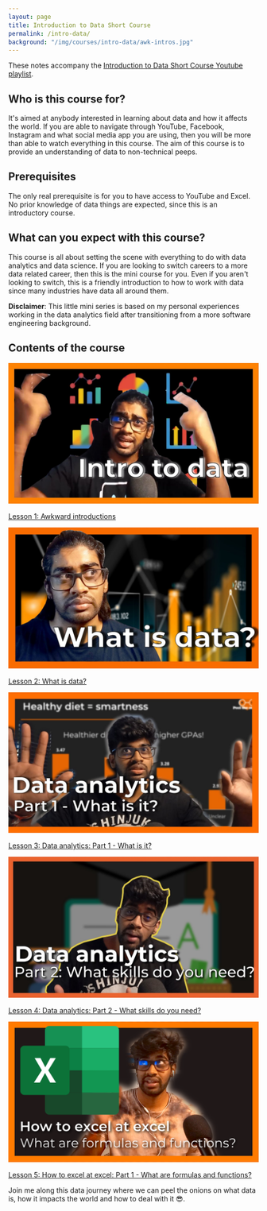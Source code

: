 ```yaml
---
layout: page
title: Introduction to Data Short Course
permalink: /intro-data/
background: "/img/courses/intro-data/awk-intros.jpg"
---
```


These notes accompany the [Introduction to Data Short Course Youtube playlist](https://youtube.com/playlist?list=PLWwDogT4QAwUlUi2tTh8ac8qEcf1L1vMj).

## Who is this course for?

It's aimed at anybody interested in learning about data and how it affects the world. If you are able to navigate through YouTube, Facebook, Instagram and what social media app you are using, then you will be more than able to watch everything in this course. The aim of this course is to provide an understanding of data to non-technical peeps.

## Prerequisites

The only real prerequisite is for you to have access to YouTube and Excel. No prior knowledge of data things are expected, since this is an introductory course.

## What can you expect with this course?

This course is all about setting the scene with everything to do with data analytics and data science. If you are looking to switch careers to a more data related career, then this is the mini course for you. Even if you aren't looking to switch, this is a friendly introduction to how to work with data since many industries have data all around them.

**Disclaimer**: This little mini series is based on my personal experiences working in the data analytics field after transitioning from a more software engineering background.

## Contents of the course

<div class="container">
    <div class="card">
        <div class="row">
            <div class="col-md-4">
                <a href="/courses/intro-data/awkward-introductions/">
                    <img class="img-fluid" src="/img/courses/intro-data/awk-intros.jpg" alt="">
                </a>
            </div>
            <div class="col-md-8">
                <p class="">
                    <a href="/courses/intro-data/awkward-introductions/">
                        Lesson  1: Awkward introductions
                    </a>
                </p>
            </div>
        </div>
    </div>
    <div class="card">
        <div class="row">
            <div class="col-md-4">
                <a href="/courses/intro-data/what-is-data/">
                    <img class="img-fluid" src="/img/courses/intro-data/what-is-data.jpg" alt="">
                </a>
            </div>
            <div class="col-md-8">
                <p class="">
                    <a href="/courses/intro-data/what-is-data/">
                        Lesson 2: What is data?
                    </a>
                </p>
            </div>
        </div>
    </div>
    <div class="card">
        <div class="row">
            <div class="col-md-4">
                <a href="/courses/intro-data/data-analytics-part-1/">
                    <img class="img-fluid" src="/img/courses/intro-data/da-part-1.jpg" alt="">
                </a>
            </div>
            <div class="col-md-8">
                <p class="">
                    <a href="/courses/intro-data/data-analytics-part-1/">
                        Lesson 3: Data analytics: Part 1 - What is it?
                    </a>
                </p>
            </div>
        </div>
    </div>
    <div class="card">
        <div class="row">
            <div class="col-md-4">
                <a href="/courses/intro-data/data-analytics-part-2/">
                    <img class="img-fluid" src="/img/courses/intro-data/da-part-2.jpg" alt="">
                </a>
            </div>
            <div class="col-md-8">
                <p class="">
                    <a href="/courses/intro-data/data-analytics-part-2/">
                        Lesson 4: Data analytics: Part 2 - What skills do you need?
                    </a>
                </p>
            </div>
        </div>
    </div>
    <div class="card">
        <div class="row">
            <div class="col-md-4">
                <a href="/courses/intro-data/excel-part-1/">
                    <img class="img-fluid" src="/img/courses/intro-data/excel-part-1.png" alt="">
                </a>
            </div>
            <div class="col-md-8">
                <p class="">
                    <a href="/courses/intro-data/excel-part-1">
                        Lesson 5: How to excel at excel: Part 1 - What are formulas and functions?
                    </a>
                </p>
            </div>
        </div>
    </div>
</div>

Join me along this data journey where we can peel the onions on what data is, how it impacts the world and how to deal with it 😎.
